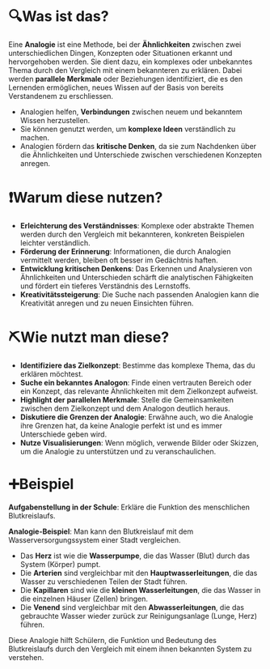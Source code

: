 # 🔍Was ist das?

Eine **Analogie** ist eine Methode, bei der **Ähnlichkeiten** zwischen zwei unterschiedlichen Dingen, Konzepten oder Situationen erkannt und hervorgehoben werden. Sie dient dazu, ein komplexes oder unbekanntes Thema durch den Vergleich mit einem bekannteren zu erklären. Dabei werden **parallele Merkmale** oder Beziehungen identifiziert, die es den Lernenden ermöglichen, neues Wissen auf der Basis von bereits Verstandenem zu erschliessen.

- Analogien helfen, **Verbindungen** zwischen neuem und bekanntem Wissen herzustellen.
- Sie können genutzt werden, um **komplexe Ideen** verständlich zu machen.
- Analogien fördern das **kritische Denken**, da sie zum Nachdenken über die Ähnlichkeiten und Unterschiede zwischen verschiedenen Konzepten anregen.

# ❗Warum diese nutzen?

- **Erleichterung des Verständnisses**: Komplexe oder abstrakte Themen werden durch den Vergleich mit bekannteren, konkreten Beispielen leichter verständlich.
- **Förderung der Erinnerung**: Informationen, die durch Analogien vermittelt werden, bleiben oft besser im Gedächtnis haften.
- **Entwicklung kritischen Denkens**: Das Erkennen und Analysieren von Ähnlichkeiten und Unterschieden schärft die analytischen Fähigkeiten und fördert ein tieferes Verständnis des Lernstoffs.
- **Kreativitätssteigerung**: Die Suche nach passenden Analogien kann die Kreativität anregen und zu neuen Einsichten führen.

# ⛏Wie nutzt man diese?

- **Identifiziere das Zielkonzept**: Bestimme das komplexe Thema, das du erklären möchtest.
- **Suche ein bekanntes Analogon**: Finde einen vertrauten Bereich oder ein Konzept, das relevante Ähnlichkeiten mit dem Zielkonzept aufweist.
- **Highlight der parallelen Merkmale**: Stelle die Gemeinsamkeiten zwischen dem Zielkonzept und dem Analogon deutlich heraus.
- **Diskutiere die Grenzen der Analogie**: Erwähne auch, wo die Analogie ihre Grenzen hat, da keine Analogie perfekt ist und es immer Unterschiede geben wird.
- **Nutze Visualisierungen**: Wenn möglich, verwende Bilder oder Skizzen, um die Analogie zu unterstützen und zu veranschaulichen.

# ➕Beispiel

**Aufgabenstellung in der Schule**: Erkläre die Funktion des menschlichen Blutkreislaufs.

**Analogie-Beispiel**: Man kann den Blutkreislauf mit dem Wasserversorgungssystem einer Stadt vergleichen. 

- Das **Herz** ist wie die **Wasserpumpe**, die das Wasser (Blut) durch das System (Körper) pumpt.
- Die **Arterien** sind vergleichbar mit den **Hauptwasserleitungen**, die das Wasser zu verschiedenen Teilen der Stadt führen.
- Die **Kapillaren** sind wie die **kleinen Wasserleitungen**, die das Wasser in die einzelnen Häuser (Zellen) bringen.
- Die **Venend** sind vergleichbar mit den **Abwasserleitungen**, die das gebrauchte Wasser wieder zurück zur Reinigungsanlage (Lunge, Herz) führen.

Diese Analogie hilft Schülern, die Funktion und Bedeutung des Blutkreislaufs durch den Vergleich mit einem ihnen bekannten System zu verstehen.